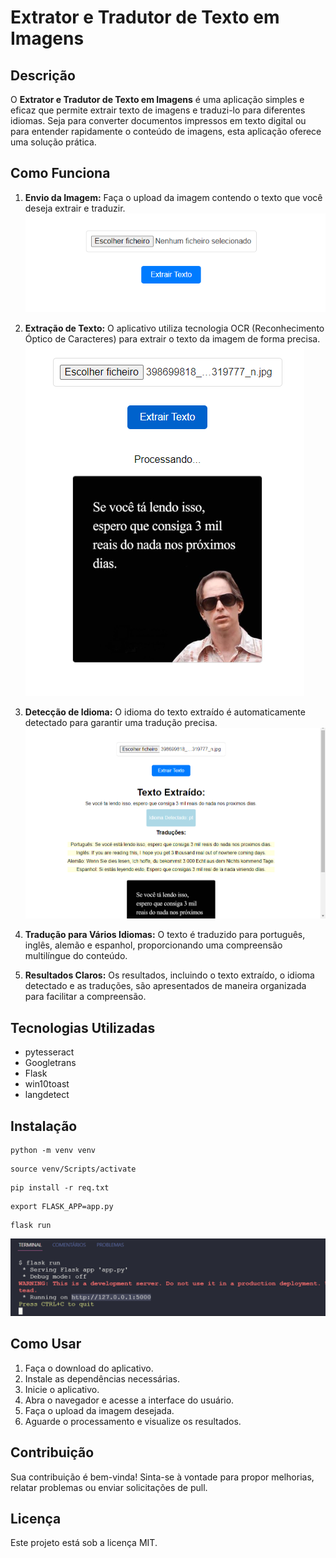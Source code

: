 # Extrator e Tradutor de Texto em Imagens

## Descrição

O **Extrator e Tradutor de Texto em Imagens** é uma aplicação simples e eficaz que permite extrair texto de imagens e traduzi-lo para diferentes idiomas. Seja para converter documentos impressos em texto digital ou para entender rapidamente o conteúdo de imagens, esta aplicação oferece uma solução prática.

## Como Funciona

1. **Envio da Imagem:** Faça o upload da imagem contendo o texto que você deseja extrair e traduzir.
![Exemplo de Imagem](prints/print0.png)


2. **Extração de Texto:** O aplicativo utiliza tecnologia OCR (Reconhecimento Óptico de Caracteres) para extrair o texto da imagem de forma precisa.
![Exemplo de Imagem](prints/print1.png)

3. **Detecção de Idioma:** O idioma do texto extraído é automaticamente detectado para garantir uma tradução precisa.
![Exemplo de Imagem](prints/print2.png)

4. **Tradução para Vários Idiomas:** O texto é traduzido para português, inglês, alemão e espanhol, proporcionando uma compreensão multilíngue do conteúdo.

5. **Resultados Claros:** Os resultados, incluindo o texto extraído, o idioma detectado e as traduções, são apresentados de maneira organizada para facilitar a compreensão.

## Tecnologias Utilizadas

- pytesseract 
- Googletrans 
- Flask
- win10toast
- langdetect

## Instalação

```
python -m venv venv
```
```
source venv/Scripts/activate
```
```
pip install -r req.txt
```
```
export FLASK_APP=app.py
```
```
flask run

```
![Exemplo de Imagem](prints/print3.png)


## Como Usar

1. Faça o download do aplicativo.
2. Instale as dependências necessárias.
3. Inicie o aplicativo.
4. Abra o navegador e acesse a interface do usuário.
5. Faça o upload da imagem desejada.
6. Aguarde o processamento e visualize os resultados.

## Contribuição

Sua contribuição é bem-vinda! Sinta-se à vontade para propor melhorias, relatar problemas ou enviar solicitações de pull.

## Licença

Este projeto está sob a licença MIT.
